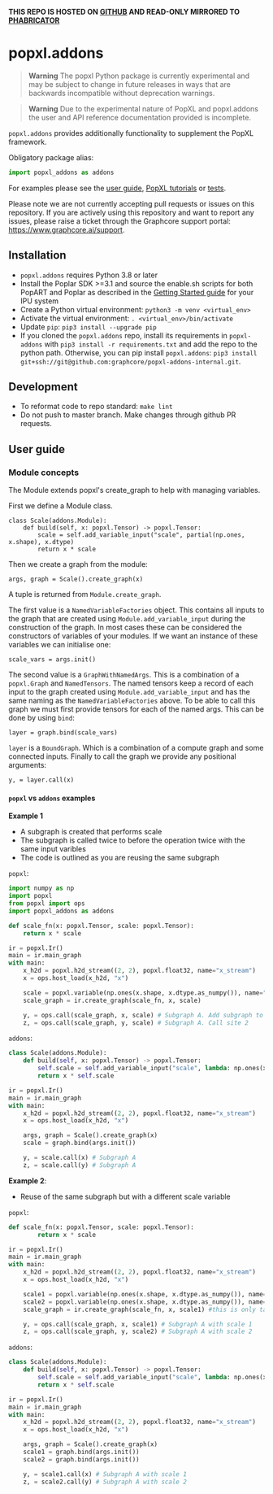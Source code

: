 **THIS REPO IS HOSTED ON [GITHUB](https://github.com/graphcore/popxl-addons-internal) AND READ-ONLY MIRRORED TO [PHABRICATOR](https://phabricator.sourcevertex.net/diffusion/POPXLADDONSINTERNAL)**

<!--
SDK release checklist:
- Change Python version requirements in this readme and setup.py if that has changed
- Change SDK version number in Installation section
- Remove comment in Installation section that includes ssh address 
- Remove Phabricator header above
- Remove this comment
-->

# popxl.addons

> **Warning**
> The popxl Python package is currently experimental and may be subject to change in future releases in ways that are backwards incompatible without deprecation warnings.

> **Warning**
> Due to the experimental nature of PopXL and popxl.addons the user and API reference documentation provided is incomplete.

`popxl.addons` provides additionally functionality to supplement the PopXL framework.

Obligatory package alias:

```python
import popxl_addons as addons
```

For examples please see the [user guide](#user-guide), [PopXL tutorials](https://github.com/graphcore/tutorials/tree/master/tutorials/popxl) or [tests](tests).

Please note we are not currently accepting pull requests or issues on this repository. If you are actively using this repository and want to report any issues, please raise a ticket through the Graphcore support portal: https://www.graphcore.ai/support.

## Installation

- `popxl.addons` requires Python 3.8 or later
- Install the Poplar SDK >=3.1 and source the enable.sh scripts for both PopART and Poplar as described in the [Getting Started guide](https://docs.graphcore.ai/en/latest/getting-started.html) for your IPU system
- Create a Python virtual environment: `python3 -m venv <virtual_env>`
- Activate the virtual environment: `. <virtual_env>/bin/activate`
- Update `pip`: `pip3 install --upgrade pip`
- If you cloned the `popxl.addons` repo, install its requirements in `popxl-addons` with `pip3 install -r requirements.txt` and add the repo to the python path. Otherwise, you can pip install `popxl.addons`: `pip3 install git+ssh://git@github.com:graphcore/popxl-addons-internal.git`.

## Development

* To reformat code to repo standard: `make lint`
* Do not push to master branch. Make changes through github PR requests.

## User guide

### Module concepts

The Module extends popxl's create_graph to help with managing variables.

First we define a Module class.
```
class Scale(addons.Module):
    def build(self, x: popxl.Tensor) -> popxl.Tensor:
        scale = self.add_variable_input("scale", partial(np.ones, x.shape), x.dtype)
        return x * scale
```
Then we create a graph from the module:
```
args, graph = Scale().create_graph(x)
```
A tuple is returned from `Module.create_graph`.

The first value is a `NamedVariableFactories` object. This contains all inputs to the graph that are created using `Module.add_variable_input`
during the construction of the graph. In most cases these can be considered the constructors of variables of your modules.
If we want an instance of these variables we can initialise one:
```
scale_vars = args.init()
```

The second value is a `GraphWithNamedArgs`. This is a combination of a `popxl.Graph` and `NamedTensors`. The named tensors keep a record
of each input to the graph created using `Module.add_variable_input` and has the same naming as the `NamedVariableFactories` above.
To be able to call this graph we must first provide tensors for each of the named args. This can be done by using `bind`:
```
layer = graph.bind(scale_vars)
```
`layer` is a `BoundGraph`. Which is a combination of a compute graph and some connected inputs. Finally to call the graph we provide any positional arguments:
```
y, = layer.call(x)
```

#### `popxl` vs `addons` examples

**Example 1**
* A subgraph is created that performs scale
* The subgraph is called twice to before the operation twice with the same input varibles
* The code is outlined as you are reusing the same subgraph

`popxl`:

```python
import numpy as np
import popxl
from popxl import ops
import popxl_addons as addons

def scale_fn(x: popxl.Tensor, scale: popxl.Tensor):
    return x * scale

ir = popxl.Ir()
main = ir.main_graph
with main:
    x_h2d = popxl.h2d_stream((2, 2), popxl.float32, name="x_stream")
    x = ops.host_load(x_h2d, "x")

    scale = popxl.variable(np.ones(x.shape, x.dtype.as_numpy()), name="scale")
    scale_graph = ir.create_graph(scale_fn, x, scale)

    y, = ops.call(scale_graph, x, scale) # Subgraph A. Add subgraph to maingraph. Call site 1
    z, = ops.call(scale_graph, y, scale) # Subgraph A. Call site 2
```

`addons`:
```python
class Scale(addons.Module):
    def build(self, x: popxl.Tensor) -> popxl.Tensor:
        self.scale = self.add_variable_input("scale", lambda: np.ones(x.shape, x.dtype.as_numpy()))
        return x * self.scale

ir = popxl.Ir()
main = ir.main_graph
with main:
    x_h2d = popxl.h2d_stream((2, 2), popxl.float32, name="x_stream")
    x = ops.host_load(x_h2d, "x")

    args, graph = Scale().create_graph(x)
    scale = graph.bind(args.init())

    y, = scale.call(x) # Subgraph A
    z, = scale.call(y) # Subgraph A
```

**Example 2**:
* Reuse of the same subgraph but with a different scale variable

`popxl`:
```python
def scale_fn(x: popxl.Tensor, scale: popxl.Tensor):
        return x * scale

ir = popxl.Ir()
main = ir.main_graph
with main:
    x_h2d = popxl.h2d_stream((2, 2), popxl.float32, name="x_stream")
    x = ops.host_load(x_h2d, "x")

    scale1 = popxl.variable(np.ones(x.shape, x.dtype.as_numpy()), name="scale")
    scale2 = popxl.variable(np.ones(x.shape, x.dtype.as_numpy()), name="scale")
    scale_graph = ir.create_graph(scale_fn, x, scale1) #this is only taking shape and type

    y, = ops.call(scale_graph, x, scale1) # Subgraph A with scale 1
    z, = ops.call(scale_graph, y, scale2) # Subgraph A with scale 2
```

`addons`:
```python
class Scale(addons.Module):
    def build(self, x: popxl.Tensor) -> popxl.Tensor:
        self.scale = self.add_variable_input("scale", lambda: np.ones(x.shape, x.dtype.as_numpy()))
        return x * self.scale

ir = popxl.Ir()
main = ir.main_graph
with main:
    x_h2d = popxl.h2d_stream((2, 2), popxl.float32, name="x_stream")
    x = ops.host_load(x_h2d, "x")

    args, graph = Scale().create_graph(x)
    scale1 = graph.bind(args.init())
    scale2 = graph.bind(args.init())

    y, = scale1.call(x) # Subgraph A with scale 1
    z, = scale2.call(y) # Subgraph A with scale 2
```

